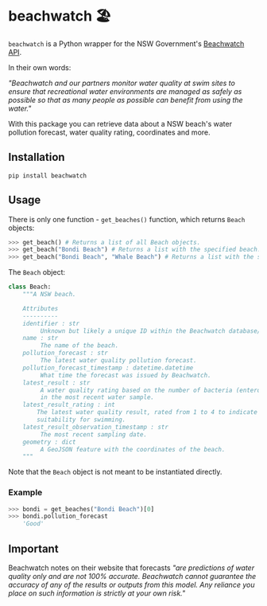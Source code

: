 # beachwatch 🏖️

`beachwatch` is a Python wrapper for the NSW Government's [Beachwatch API](https://beachwatch.nsw.gov.au/waterMonitoring/beachwatchDataFeeds).

In their own words:

*"Beachwatch and our partners monitor water quality at swim sites to ensure that recreational water environments are managed as safely as possible so that as many people as possible can benefit from using the water."*

With this package you can retrieve data about a NSW beach's water pollution forecast, water quality rating, coordinates and more.

## Installation

```
pip install beachwatch
```

## Usage

There is only one function - `get_beaches()` function, which returns `Beach` objects:

```py
>>> get_beach() # Returns a list of all Beach objects.
>>> get_beach("Bondi Beach") # Returns a list with the specified beach.
>>> get_beach("Bondi Beach", "Whale Beach") # Returns a list with the specifies beaches.
```

The `Beach` object:
``` py
class Beach:
    """A NSW beach.

    Attributes
    ----------
    identifier : str
         Unknown but likely a unique ID within the Beachwatch database/dataset.
    name : str
         The name of the beach.
    pollution_forecast : str
         The latest water quality pollution forecast.
    pollution_forecast_timestamp : datetime.datetime
         What time the forecast was issued by Beachwatch.
    latest_result : str
         A water quality rating based on the number of bacteria (enterococci)
         in the most recent water sample.
    latest_result_rating : int
        The latest water quality result, rated from 1 to 4 to indicate
        suitability for swimming.
    latest_result_observation_timestamp : str
         The most recent sampling date.
    geometry : dict
         A GeoJSON feature with the coordinates of the beach.
    """
```

Note that the `Beach` object is not meant to be instantiated directly.

### Example
``` py
>>> bondi = get_beaches("Bondi Beach")[0]
>>> bondi.pollution_forecast
    'Good'
```
## Important 

Beachwatch notes on their website that forecasts *"are predictions of water quality only and are not 100% accurate.
Beachwatch cannot guarantee the accuracy of any of the results or outputs from this model. Any reliance you place on such information is strictly at your own risk."*